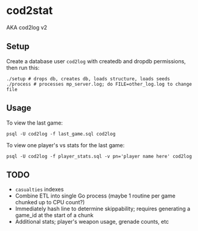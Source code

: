 # cod2stat

AKA cod2log v2

## Setup

Create a database user `cod2log` with createdb and dropdb permissions, then run this:

```
./setup # drops db, creates db, loads structure, loads seeds
./process # processes mp_server.log; do FILE=other_log.log to change file
```

## Usage

To view the last game:

```
psql -U cod2log -f last_game.sql cod2log
```

To view one player's vs stats for the last game:

```
psql -U cod2log -f player_stats.sql -v pn='player name here' cod2log
```

## TODO

- `casualties` indexes
- Combine ETL into single Go process (maybe 1 routine per game chunked up to CPU count?)
- Immediately hash line to determine skippability; requires generating a game_id at the start of a chunk
- Additional stats; player's weapon usage, grenade counts, etc
